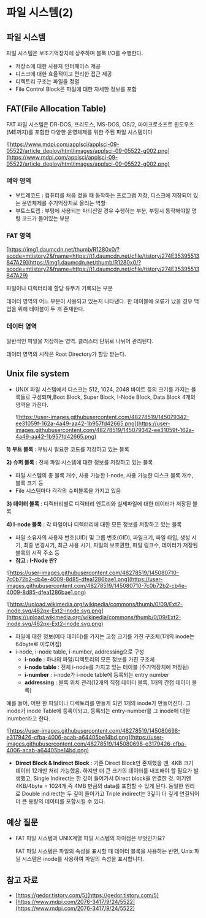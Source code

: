 # 파일 시스템(2)

## 파일 시스템

파일 시스템은 보조기억장치에 상주하며 블록 I/O를 수행한다.

- 저장소에 대한 사용자 인터페이스 제공
- 디스크에 대한 효율적이고 편리한 접근 제공
- 디렉토리 구조는 파일을 정렬
- File Control Block은 파일에 대한 자세한 정보를 포함

## FAT(File Allocation Table)

FAT 파일 시스템은 DR-DOS, 프리도스, MS-DOS, OS/2, 마이크로소프트 윈도우즈(ME까지)를 포함한 다양한 운영체제를 위한 주된 파일 시스템이다

![https://www.mdpi.com/applsci/applsci-09-05522/article_deploy/html/images/applsci-09-05522-g002.png](https://www.mdpi.com/applsci/applsci-09-05522/article_deploy/html/images/applsci-09-05522-g002.png)

### 예약 영역

- 부트레코드 : 컴퓨터를 처음 켰을 때 동작하는 프로그램 저장, 디스크에 저장되어 있는 운영체제를 주기억장치로 올리는 역할
- 부트스트랩 : 부팅에 사용되는 파티션일 경우 수행하는 부분, 부팅시 동작해야할 명령 코드가 들어있는 부분

### FAT 영역

[https://img1.daumcdn.net/thumb/R1280x0/?scode=mtistory2&fname=https://t1.daumcdn.net/cfile/tistory/274E35395513847A29](https://img1.daumcdn.net/thumb/R1280x0/?scode=mtistory2&fname=https://t1.daumcdn.net/cfile/tistory/274E35395513847A29)

파일이나 디렉터리에 할당 유무가 기록되는 부분

데이터 영역의 어느 부분이 사용되고 있는지 나타낸다. 한 테이블에 오류가 났을 경우 백업을 위해 테이블이 두 개 존재한다.

### 데이터 영역

일반적인 파일을 저장하는 영역. 클러스터 단위로 나뉘어 관리된다.

데이터 영역의 시작은 Root Directory가 할당 받는다.

## Unix file system

- UNIX 파일 시스템에서 디스크는 512, 1024, 2048 바이트 등의 크기를 가지는 블록들로 구성되며,Boot Block, Super Block, I-Node Block, Data Block 4개의 영역을 가진다.
    
    ![https://user-images.githubusercontent.com/48278519/145079342-ee31059f-162a-4a49-aa42-1b957fd42665.png](https://user-images.githubusercontent.com/48278519/145079342-ee31059f-162a-4a49-aa42-1b957fd42665.png)
    

**1) 부트 블록** : 부팅시 필요한 코드를 저장하고 있는 블록

**2) 슈퍼 블록** : 전체 파일 시스템에 대한 정보를 저장하고 있는 블록

- 파일 시스템의 총 블록 개수, 사용 가능한 I-node, 사용 가능한 디스크 블록 개수, 블록 크기 등
- File 시스템마다 각각의 슈퍼블록을 가지고 있음

**3) 데이터 블록** : 디렉터리별로 디렉터리 엔트리와 실제파일에 대한 데이터가 저장된 블록

**4) I-node 블록** : 각 파일이나 디렉터리에 대한 모든 정보를 저장하고 있는 블록

- 파일 소유자의 사용자 번호(UID) 및 그룹 번호(GID), 파일크기, 파일 타입, 생성 시기, 최종 변경시기, 최근 사용 시기, 파일의 보호권한, 파일 링크수, 데이터가 저장된 블록의 시작 주소 등
- **참고 : I-Node 란?**

![https://user-images.githubusercontent.com/48278519/145080710-7c0b72b2-cb4e-4009-8d85-dfea1286bae1.png](https://user-images.githubusercontent.com/48278519/145080710-7c0b72b2-cb4e-4009-8d85-dfea1286bae1.png)

![https://upload.wikimedia.org/wikipedia/commons/thumb/0/09/Ext2-inode.svg/462px-Ext2-inode.svg.png](https://upload.wikimedia.org/wikipedia/commons/thumb/0/09/Ext2-inode.svg/462px-Ext2-inode.svg.png)

- 파일에 대한 정보(메타 데이터)를 가지는 고정 크기를 가진 구조체(1개의 inode는 64byte로 이루어짐)
- i-node, i-node table, i-number, addressing으로 구성
    - **i-node** : 하나의 파일/디렉토리의 모든 정보를 가진 구조체
    - **i-node table** : 전체 i-node를 가지고 있는 테이블 (주기억장치에 저장됨)
    - **i-number** : i-node가 i-node table에 등록되는 entry number
    - **addressing** : 블록 위치 관리(12개의 직접 데이터 블록, 1개의 간접 데이터 블록)

예를 들어, 어떤 한 파일이나 디렉토리를 만들게 되면 1개의 inode가 만들어진다. 그 inode가 inode Table에 등록이되고, 등록되는 entry-number를 그 inode에 대한 inumber라고 한다.

![https://user-images.githubusercontent.com/48278519/145080698-e3179426-cfba-4006-acab-a64405be14bd.png](https://user-images.githubusercontent.com/48278519/145080698-e3179426-cfba-4006-acab-a64405be14bd.png)

- **Direct Block & Indirect Block** : 기존 Direct Block만 존재했을 땐, 4KB 크기 데이터 12개만 처리 가능했음. 하지만 더 큰 크기의 데이터를 내포해야 할 필요가 발생했고, Single Indirect는 한 깊이 들어가서 Direct block을 연결한 것. 여기엔 4KB/4byte = 1024개 즉 4MB 만큼의 data를 포함할 수 있게 된다. 동일한 원리로 Double indirect는 두 깊이 들어가고 Triple indirect는 3깊이 더 깊게 연결되어 더 큰 용량의 데이터를 포함시킬 수 있다.

## 예상 질문

- FAT 파일 시스템과 UNIX계열 파일 시스템의 차이점은 무엇인가요?
    
    FAT 파일 시스템은 파일의 속성을 표시할 때 데이터 블록을 사용하는 반면, 
    Unix 파일 시스템은 inode를 사용하여 파일의 속성을 표시합니다.
    

## 참고 자료

- [https://gedor.tistory.com/5](https://gedor.tistory.com/5)
- [https://www.mdpi.com/2076-3417/9/24/5522](https://www.mdpi.com/2076-3417/9/24/5522)
